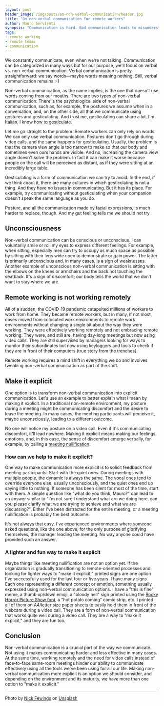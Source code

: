```yaml
---
layout: post
header_image: /img/posts/on-non-verbal-communication/header.jpg
title: "On non-verbal communication for remote workers"
author: Mauro Servienti
synopsis: "Communication is hard. Bad communication leads to misunderstandings, stress, and bad things. Remote communication is even harder. What could go wrong? Can we do something about it?"
tags:
- remote working
- remote teams
- communication
---
```


We constantly communicate, even when we're not talking. Communication can be categorized in many ways but for our purpose, we'll focus on verbal vs. non-verbal communication. Verbal communication is pretty straightforward: we say words—maybe words meaning nothing. Still, verbal communication remains :-)

Non-verbal communication, as the name implies, is the one that doesn't use words coming from our mouths. There are two types of non-verbal communication: There is the psychological side of non-verbal communication, such as, for example, the postures we assume when in a conversation, and, on the other side, all that we communicate using gestures and gesticulating. And trust me, gesticulating can share a lot. I'm Italian, I know how to gesticulate.

Let me go straight to the problem. Remote workers can only rely on words. We can only use verbal communication. Postures don't go through during video calls, and the same happens for gesticulating. Usually, the problem is that the camera view angle is too narrow to make so that our body and sometimes even ours hands are visible. And no, increasing the camera view angle doesn't solve the problem. In fact it can make it worse because people on the call will be perceived as distant, as if they were sitting at an incredibly large table.

Gesticulating is a form of communication we can try to avoid. In the end, if we think about it, there are many cultures in which gesticulating is not a thing. And they have no issues in communicating. But it has its place. For example, try communicating without gesticulating when your companion doesn't speak the same language as you do.

Posture, and all the communication made by facial expressions, is much harder to replace, though. And my gut feeling tells me we should not try.

## Unconsciousness

Non-verbal communication can be conscious or unconscious. I can voluntarily smile or roll my eyes to express different feelings. For example, when sitting, especially men can try to occupy as much space as possible by sitting with their legs wide open to demonstrate or gain power. The latter is primarily unconscious and, in many cases, is a sign of weaknesses. Another example of unconscious non-verbal communication is sitting with the elbows on the knees or armchairs and the back not touching the seatback. It's a sign of discomfort; our body tells the world that we don't want to stay where we are.

## Remote working is not working remotely 

All of a sudden, the COVID-19 pandemic catapulted millions of workers to work from home. They became remote workers, but in many, if not most, cases moved from colocated work environments to remote work environments without changing a single bit about the way they were working. They were effectively working remotely and not embracing remote working. They were, and still are, having day-long meetings but now using video calls. They are still supervised by managers looking for ways to monitor their subordinates but now using keyloggers and tools to check if they are in front of their computers (true story from the trenches).

Remote working requires a mind shift in everything we do and involves tweaking non-verbal communication as part of the shift.

## Make it explicit

One option is to transform non-verbal communication into explicit communication. Let's use an example to better explain what I mean by making it explicit. In a traditional non-remote environment, my posture during a meeting might be communicating discomfort and the desire to leave the meeting. In many cases, the meeting participants will perceive it, maybe unconsciously, leading to a different outcome.

No one will notice my posture on a video call. Even if it's communicating discomfort, it'll lead nowhere. Making it explicit means making our feelings, emotions, and, in this case, the sense of discomfort emerge verbally, for example, by calling a [meeting nullification](https://seths.blog/2021/06/meeting-nullification/).

### How can we help to make it explicit?

One way to make communication more explicit is to solicit feedback from meeting participants. Start with the quiet ones. During meetings with multiple people, the dynamic is always the same. The vocal ones tend to override everyone else, usually unconsciously, and the quiet ones end up saying little to nothing. If someone has been silent for most of the time, start with them. A simple question like "what do you think, Mauro?" can lead to an answer similar to "I'm not sure I understand what are we doing here, can you please clarify what we are trying to achieve and what we are discussing?". Either I've been distracted for the entire meeting, or a meeting nullification is probably the best outcome.

It's not always that easy. I've experienced environments where someone asked questions, like the one above, for the only purpose of glorifying themselves, the manager leading the meeting. No way anyone could have provided such an answer.

### A lighter and fun way to make it explicit

Maybe things like meeting nullification are not an option yet. If the organization is gradually transitioning to remote-oriented processes and looking for lighter ways to "make it explicit," printed signs are one option I've successfully used for the last four or five years. I have many signs. Each one representing a different concept or emotion, something usually expressed using non-verbal communication options. I have a "this is fine" meme, a thumb up/down emoji, a "bloody hell" sign printed using the [Rocky Horror Picture Show font](https://fontmeme.com/the-rocky-horror-picture-show-font/), a "hot potato coming" comic strip, etc. I printed all of them on A4/letter size paper sheets to easily hold them in front of the webcam during a video call. They are a form of non-verbal communication that works quite well during a video call. They are a way to "make it explicit," and they are fun too.

## Conclusion

Non-verbal communication is a crucial part of the way we communicate. Not using it makes communicating harder and less effective in many cases. At the same time, working remotely and the need for video calls instead of face-to-face same-room meetings hinder our ability to communicate effectively using all the tools we've been using for all our life. Making non-verbal communication more explicit is an option we should consider, and depending on the environment and its maturity, we have more than one option to "make it explicit."

---

Photo by <a href="https://unsplash.com/@jannerboy62?utm_source=unsplash&utm_medium=referral&utm_content=creditCopyText">Nick Fewings</a> on <a href="https://unsplash.com/s/photos/signs?utm_source=unsplash&utm_medium=referral&utm_content=creditCopyText">Unsplash</a>
